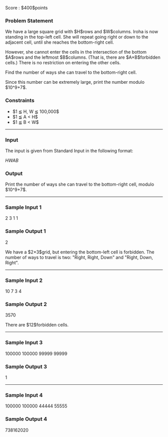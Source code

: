 
<div>

<span>

<span>

<p>
Score : $400$points
</p>

<div>

<section>

### **Problem Statement**

<p>
We have a large square grid with $H$rows and $W$columns.
Iroha is now standing in the top-left cell.
She will repeat going right or down to the adjacent cell, until she reaches the bottom-right cell.
</p>

<p>
However, she cannot enter the cells in the intersection of the bottom $A$rows and the leftmost $B$columns. (That is, there are $A×B$forbidden cells.) There is no restriction on entering the other cells.
</p>

<p>
Find the number of ways she can travel to the bottom-right cell.
</p>

<p>
Since this number can be extremely large, print the number modulo $10^9+7$.
</p>

</section>

</div>

<div>

<section>

### **Constraints**

<ul>

<li>
$1 ≦ H, W ≦ 100,000$
</li>

<li>
$1 ≦ A < H$
</li>

<li>
$1 ≦ B < W$
</li>

</ul>

</section>

</div>

---

<div>

<div>

<section>

### **Input**

<p>
The input is given from Standard Input in the following format:
</p>

<div>

$H$$W$$A$$B$
</div>

</section>

</div>

<div>

<section>

### **Output**

<p>
Print the number of ways she can travel to the bottom-right cell, modulo $10^9+7$.
</p>

</section>

</div>

</div>

---

<div>

<section>

### **Sample Input 1**

<div>

2 3 1 1

</div>

</section>

</div>

<div>

<section>

### **Sample Output 1**

<div>

2

</div>

<p>
We have a $2×3$grid, but entering the bottom-left cell is forbidden. The number of ways to travel is two: "Right, Right, Down" and "Right, Down, Right".
</p>

</section>

</div>

---

<div>

<section>

### **Sample Input 2**

<div>

10 7 3 4

</div>

</section>

</div>

<div>

<section>

### **Sample Output 2**

<div>

3570

</div>

<p>
There are $12$forbidden cells.
</p>

</section>

</div>

---

<div>

<section>

### **Sample Input 3**

<div>

100000 100000 99999 99999

</div>

</section>

</div>

<div>

<section>

### **Sample Output 3**

<div>

1

</div>

</section>

</div>

---

<div>

<section>

### **Sample Input 4**

<div>

100000 100000 44444 55555

</div>

</section>

</div>

<div>

<section>

### **Sample Output 4**

<div>

738162020

</div>

</section>

</div>

</span>

</span>

</div>
